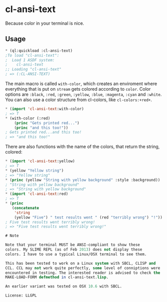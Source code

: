 # cl-ansi-text

Because color in your terminal is nice.

## Usage
```lisp
* (ql:quickload :cl-ansi-text)
;To load "cl-ansi-text":
;  Load 1 ASDF system:
;    cl-ansi-text
;; Loading "cl-ansi-text"
; => (:CL-ANSI-TEXT)
```

The main macro is called `with-color`, which creates an enviroment where everything that is put on `stream` gets colored according to `color`. Color options are `:black`, `:red`, `:green`, `:yellow`, `:blue`, `:magenta`, `:cyan` and `:white`. You can also use a color structure from cl-colors, like `cl-colors:+red+`.
```lisp
* (import 'cl-ansi-text:with-color)  
; => T
* (with-color (:red)
    (princ "Gets printed red...")
    (princ "and this too!"))
; Gets printed red...and this too!
; => "and this too!"
```

There are also functions with the name of the colors, that return the string, colored:
```lisp
* (import 'cl-ansi-text:yellow)
; => T
* (yellow "Yellow string")
; => "Yellow string"
* (princ (yellow "String with yellow background" :style :background))
; "String with yellow background"
; => "String with yellow background"
* (import 'cl-ansi-text:red)
; => T
* (princ
   (concatenate
    'string
    (yellow "Five") " test results went " (red "terribly wrong") "!"))
; Five test results went terribly wrong!
; => "Five test results went terribly wrong!"

# Note

Note that your terminal MUST be ANSI-compliant to show these
colors. My SLIME REPL (as of Feb 2013) does not display these
colors. I have to use a typical Linux/OSX terminal to see them.

This has been tested to work on a Linux system with SBCL, CLISP and
CCL. CCL may not work quite perfectly, some level of conniptions were
encountered in testing. The interested reader is advised to check the
MAKE-LOAD-FORM defmethod in cl-ansi-text.lisp.

An earlier variant was tested on OSX 10.6 with SBCL.

License: LLGPL
